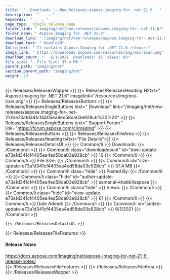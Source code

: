 ```yaml
---
title:  "  Downloads ---New-Releases-aspose.imaging-for-.net-21.6 . " 
description:  "    . " 
keywords:  "    . " 
page_type:  single_release_page
folder_link: " imaging/net/new-releases/aspose.imaging-for-.net-21.6/"
folder_name: " Aspose.Imaging for .NET 21.6"
download_link: " /imaging/net/new-releases/aspose.imaging-for-.net-21.6/e73a1d341cf4405ea4ed58da03e928cb"
download_text: " Download"
Intro_text: " It contains Aspose.Imaging for .NET 21.6 release."
image_link: " https://downloads.aspose.com/resources/img/msi-icon.png"
download_count: "   6/1/2021  Downloads: 16  Views: 60"
file_size: "  File Size: 37.4 MB "
parent_path: "imaging/net"
section_parent_path: "imaging/net"
weight: 29 
---
```


{{< Releases/ReleasesWapper >}}
  {{< Releases/ReleasesHeading H2txt=" Aspose.Imaging for .NET 21.6" imagelink="/resources/img/msi-icon.png">}}
  {{< Releases/ReleasesButtons >}}
    {{< Releases/ReleasesSingleButtons text=" Download" link="/imaging/net/new-releases/aspose.imaging-for-.net-21.6/e73a1d341cf4405ea4ed58da03e928cb%20%20" >}}
    {{< Releases/ReleasesSingleButtons text=" Support Forum " link="https://forum.aspose.com/c/imaging" >}}
  {{< Releases/ReleasesButtons >}}
  {{< Releases/ReleasesFileArea >}}
    {{< Releases/ReleasesHeading h4txt="File Details">}}
    {{< Releases/ReleasesDetailsUl >}}
            {{< Common/li  >}} Downloads: {{< /Common/li >}} 
      {{< Common/li class="downloadcount" id="dwn-update-e73a1d341cf4405ea4ed58da03e928cb" >}} 16 {{< /Common/li >}} 
      {{< Common/li  >}} File Size: {{< /Common/li >}} 
      {{< Common/li id="size-update-e73a1d341cf4405ea4ed58da03e928cb" >}} 37.4 MB {{< /Common/li >}} 
      {{< Common/li  class="hide" >}} Posted By: {{< /Common/li >}} 
      {{< Common/li class="hide" id="author-update-e73a1d341cf4405ea4ed58da03e928cb" >}} samer.el-khatib4aspose {{< /Common/li >}} 
      {{< Common/li class="hide"  >}} Views: {{< /Common/li >}} 
      {{< Common/li class="hide" id="view-update-e73a1d341cf4405ea4ed58da03e928cb" >}} 61 {{< /Common/li >}} 
      {{< Common/li  >}} Date Added: {{< /Common/li >}} 
      {{< Common/li id="added-update-e73a1d341cf4405ea4ed58da03e928cb" >}} 6/1/2021 {{< /Common/li >}} 

    {{< /Releases/ReleasesDetailsUl >}}

  {{< Releases/ReleasesFileFeatures >}}
      <h4>Release Notes</h4><div><a href="https://docs.aspose.com/imaging/net/aspose-imaging-for-net-21-6-release-notes/">https://docs.aspose.com/imaging/net/aspose-imaging-for-net-21-6-release-notes/</a></div>
  {{< /Releases/ReleasesFileFeatures >}}
 {{< /Releases/ReleasesFileArea >}}
{{< /Releases/ReleasesWapper >}}


